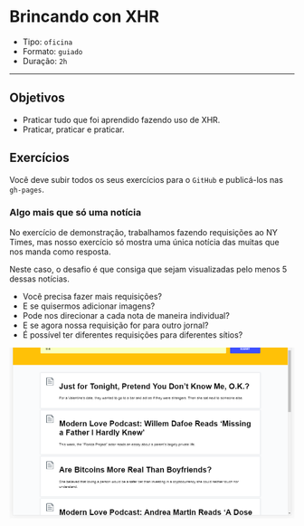 # Brincando con XHR

- Tipo: `oficina`
- Formato: `guiado`
- Duração: `2h`

***

## Objetivos

- Praticar tudo que foi aprendido fazendo uso de XHR.
- Praticar, praticar e praticar.

## Exercícios

Você deve subir todos os seus exercícios para o `GitHub` e publicá-los nas `gh-pages`.

### Algo mais que só uma notícia

No exercício de demonstração, trabalhamos fazendo requisições ao NY Times, mas nosso exercício só mostra uma única notícia das muitas que nos manda como resposta.

Neste caso, o desafio é que consiga que sejam visualizadas pelo menos 5 dessas notícias. 

  - Você precisa fazer mais requisições?
  - E se quisermos adicionar imagens?
  - Pode nos direcionar a cada nota de maneira individual?
  - E se agora nossa requisição for para outro jornal?
  - É possível ter diferentes requisições para diferentes sítios?

![mostra](https://raw.githubusercontent.com/AnaSalazar/curricula-js/02c7691cd5325626c91a99f410fc8dddbc24b0fc/06-spa/02-asynchronous-js-request/07-xhr-challenges/muestra.png)
